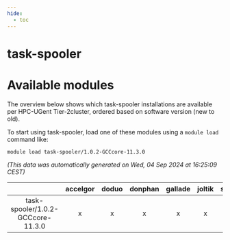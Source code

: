 ```yaml
---
hide:
  - toc
---
```


task-spooler
============

# Available modules


The overview below shows which task-spooler installations are available per HPC-UGent Tier-2cluster, ordered based on software version (new to old).

To start using task-spooler, load one of these modules using a `module load` command like:

```shell
module load task-spooler/1.0.2-GCCcore-11.3.0
```

*(This data was automatically generated on Wed, 04 Sep 2024 at 16:25:09 CEST)*  

| |accelgor|doduo|donphan|gallade|joltik|shinx|skitty|
| :---: | :---: | :---: | :---: | :---: | :---: | :---: | :---: |
|task-spooler/1.0.2-GCCcore-11.3.0|x|x|x|x|x|-|x|
